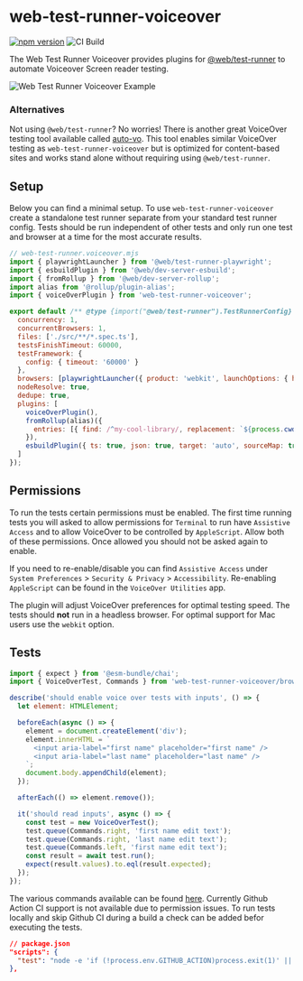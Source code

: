 # web-test-runner-voiceover

[![npm version](https://badge.fury.io/js/web-test-runner-voiceover.svg)](https://badge.fury.io/js/web-test-runner-performance) ![CI Build](https://github.com/coryrylan/web-test-runner-voiceover/actions/workflows/build.yml/badge.svg)

The Web Test Runner Voiceover provides plugins for [@web/test-runner](https://modern-web.dev/docs/test-runner/overview/) to automate Voiceover Screen reader testing.

![Web Test Runner Voiceover Example](https://github.com/coryrylan/web-test-runner-voiceover/blob/main/assets/web-test-runner-voiceover.png)

### Alternatives

Not using `@web/test-runner`? No worries! There is another great VoiceOver testing tool available called [auto-vo](https://github.com/ckundo/auto-vo). This tool enables similar VoiceOver testing as `web-test-runner-voiceover` but is optimized for content-based sites and works stand alone without requiring using `@web/test-runner`.

## Setup

Below you can find a minimal setup. To use `web-test-runner-voiceover` create a standalone test runner separate from your standard test runner config. Tests should be run independent of other tests and only run one test and browser at a time for the most accurate results.

```javascript
// web-test-runner.voiceover.mjs
import { playwrightLauncher } from '@web/test-runner-playwright';
import { esbuildPlugin } from '@web/dev-server-esbuild';
import { fromRollup } from '@web/dev-server-rollup';
import alias from '@rollup/plugin-alias';
import { voiceOverPlugin } from 'web-test-runner-voiceover'; 

export default /** @type {import("@web/test-runner").TestRunnerConfig} */ ({
  concurrency: 1,
  concurrentBrowsers: 1,
  files: ['./src/**/*.spec.ts'],
  testsFinishTimeout: 60000,
  testFramework: {
    config: { timeout: '60000' }
  },
  browsers: [playwrightLauncher({ product: 'webkit', launchOptions: { headless: false } })],
  nodeResolve: true,
  dedupe: true,
  plugins: [
    voiceOverPlugin(),
    fromRollup(alias)({
      entries: [{ find: /^my-cool-library/, replacement: `${process.cwd()}/dist` }],
    }),
    esbuildPlugin({ ts: true, json: true, target: 'auto', sourceMap: true })
  ]
});
```
## Permissions

To run the tests certain permissions must be enabled. The first time running tests you will asked to allow permissions for `Terminal` to run have `Assistive Access` and to allow VoiceOver to be controlled by `AppleScript`.
Allow both of these permissions. Once allowed you should not be asked again to enable.

If you need to re-enable/disable
you can find `Assistive Access` under `System Preferences` > `Security & Privacy` > `Accessibility`. Re-enabling `AppleScript` can be found in the `VoiceOver Utilities` app.

The plugin will adjust VoiceOver preferences for optimal testing speed. The tests should **not** run in a headless browser. For optimal support for Mac users use the `webkit` option.

## Tests

```javascript
import { expect } from '@esm-bundle/chai';
import { VoiceOverTest, Commands } from 'web-test-runner-voiceover/browser';

describe('should enable voice over tests with inputs', () => {
  let element: HTMLElement;

  beforeEach(async () => {
    element = document.createElement('div');
    element.innerHTML = `
      <input aria-label="first name" placeholder="first name" />
      <input aria-label="last name" placeholder="last name" />
    `;
    document.body.appendChild(element);
  });

  afterEach(() => element.remove());

  it('should read inputs', async () => {
    const test = new VoiceOverTest();
    test.queue(Commands.right, 'first name edit text');
    test.queue(Commands.right, 'last name edit text');
    test.queue(Commands.left, 'first name edit text');
    const result = await test.run();
    expect(result.values).to.eql(result.expected);
  });
});
```

The various commands available can be found [here](https://github.com/coryrylan/web-test-runner-voiceover/blob/main/src/commands.ts).
Currently Github Action CI support is not available due to permission issues. To run tests locally and skip Github CI during a build a check can be added befor executing the tests.

```json
// package.json
"scripts": {
  "test": "node -e 'if (!process.env.GITHUB_ACTION)process.exit(1)' || web-test-runner",
},
```